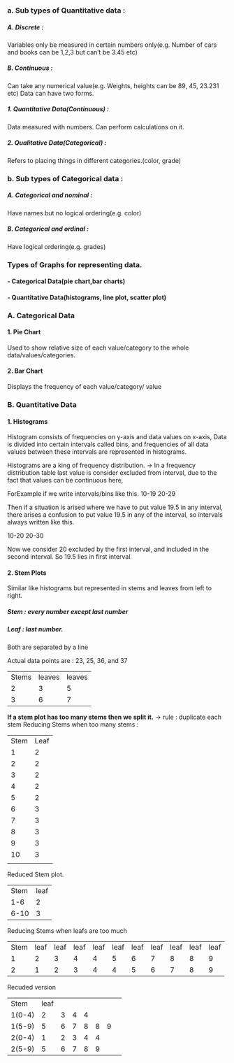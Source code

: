 ### a. Sub types of Quantitative data : 
##### A. Discrete :
Variables only be measured in certain numbers only(e.g. Number of cars and books can be 1,2,3 but can’t be 3.45 etc)
##### B. Continuous :
Can take any numerical value(e.g. Weights, heights can be 89, 45, 23.231 etc)
Data can have two forms.

##### 1. Quantitative Data(Continuous) :
Data measured with numbers. Can perform calculations on it.
##### 2. Qualitative Data(Categorical) : 
Refers to placing things in different categories.(color, grade)
    

### b. Sub types of Categorical data : 

##### A. Categorical and nominal : 
Have names but no logical ordering(e.g. color)

##### B. Categorical and ordinal : 
Have logical ordering(e.g. grades)

### Types of Graphs for representing data.
#### - Categorical Data(pie chart,bar charts)
#### - Quantitative Data(histograms, line plot, scatter plot)

### A. Categorical Data 
#### 1. Pie Chart
Used to show relative size of each value/category to the whole data/values/categories.

#### 2. Bar Chart
Displays the frequency of each value/category/ value

  

### B. Quantitative Data 
#### 1. Histograms
Histogram consists of frequencies on y-axis and data values on x-axis, Data is divided into certain intervals called bins, and frequencies of all data values between these intervals are represented in histograms.

Histograms are a king of frequency distribution.
-> In a frequency distribution table last value is consider excluded from interval, due to the fact that values can be continuous here, 

ForExample if we write intervals/bins like this.
10-19
20-29

Then if a situation is arised where we have to put value 19.5 in any interval, there arises a confusion to put value 19.5 in any of the interval, so intervals always written like this.

10-20
20-30

Now we consider 20 excluded by the first interval, and included in the second interval. So 19.5 lies in first interval.

#### 2. Stem Plots
Similar like histograms but represented in stems and leaves from left to right.

##### Stem : every number except last number

##### Leaf : last number.
Both are separated by a line

Actual data points are : 23, 25, 36, and 37

|       |        |        |
| ----- | ------ | ------ |
| Stems | leaves | leaves |
| 2     | 3      | 5      |
| 3     | 6      | 7      |

**If a stem plot has too many stems then we split it.**
-> rule : duplicate each stem
Reducing Stems when too many stems : 

|   |   |
|---|---|
|Stem|Leaf|
|1|2|
|2|2|
|3|2|
|4|2|
|5|2|
|6|3|
|7|3|
|8|3|
|9|3|
|10|3|
|||

Reduced Stem plot.

|      |      |
| ---- | ---- |
| Stem | leaf |
| 1-6  | 2    |
| 6-10 | 3    |

Reducing Stems when leafs are too much

|   |   |   |   |   |   |   |   |   |   |   |
|---|---|---|---|---|---|---|---|---|---|---|
|Stem|leaf|leaf|leaf|leaf|leaf|leaf|leaf|leaf|leaf|leaf|
|1|2|3|4|4|5|6|7|8|8|9|
|2|1|2|3|4|4|5|6|7|8|9|

Recuded version

|   |   |   |   |   |   |   |   |
|---|---|---|---|---|---|---|---|
|Stem|leaf|||||||
|1(0-4)|2|3|4|4||||
|1(5-9)|5|6|7|8|8|9||
|2(0-4)|1|2|3|4|4|||
|2(5-9)|5|6|7|8|9|||
